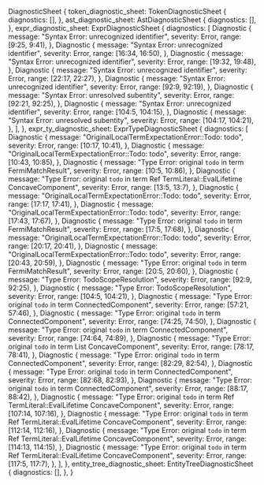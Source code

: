 DiagnosticSheet {
    token_diagnostic_sheet: TokenDiagnosticSheet {
        diagnostics: [],
    },
    ast_diagnostic_sheet: AstDiagnosticSheet {
        diagnostics: [],
    },
    expr_diagnostic_sheet: ExprDiagnosticSheet {
        diagnostics: [
            Diagnostic {
                message: "Syntax Error: unrecognized identifier",
                severity: Error,
                range: [9:25, 9:41),
            },
            Diagnostic {
                message: "Syntax Error: unrecognized identifier",
                severity: Error,
                range: [16:34, 16:50),
            },
            Diagnostic {
                message: "Syntax Error: unrecognized identifier",
                severity: Error,
                range: [19:32, 19:48),
            },
            Diagnostic {
                message: "Syntax Error: unrecognized identifier",
                severity: Error,
                range: [22:17, 22:27),
            },
            Diagnostic {
                message: "Syntax Error: unrecognized identifier",
                severity: Error,
                range: [92:9, 92:19),
            },
            Diagnostic {
                message: "Syntax Error: unresolved subentity",
                severity: Error,
                range: [92:21, 92:25),
            },
            Diagnostic {
                message: "Syntax Error: unrecognized identifier",
                severity: Error,
                range: [104:5, 104:15),
            },
            Diagnostic {
                message: "Syntax Error: unresolved subentity",
                severity: Error,
                range: [104:17, 104:21),
            },
        ],
    },
    expr_ty_diagnostic_sheet: ExprTypeDiagnosticSheet {
        diagnostics: [
            Diagnostic {
                message: "OriginalLocalTermExpectationError::Todo: todo",
                severity: Error,
                range: [10:17, 10:41),
            },
            Diagnostic {
                message: "OriginalLocalTermExpectationError::Todo: todo",
                severity: Error,
                range: [10:43, 10:85),
            },
            Diagnostic {
                message: "Type Error: original `todo` in term FermiMatchResult",
                severity: Error,
                range: [10:5, 10:86),
            },
            Diagnostic {
                message: "Type Error: original `todo` in term Ref TermLiteral::EvalLifetime ConcaveComponent",
                severity: Error,
                range: [13:5, 13:7),
            },
            Diagnostic {
                message: "OriginalLocalTermExpectationError::Todo: todo",
                severity: Error,
                range: [17:17, 17:41),
            },
            Diagnostic {
                message: "OriginalLocalTermExpectationError::Todo: todo",
                severity: Error,
                range: [17:43, 17:67),
            },
            Diagnostic {
                message: "Type Error: original `todo` in term FermiMatchResult",
                severity: Error,
                range: [17:5, 17:68),
            },
            Diagnostic {
                message: "OriginalLocalTermExpectationError::Todo: todo",
                severity: Error,
                range: [20:17, 20:41),
            },
            Diagnostic {
                message: "OriginalLocalTermExpectationError::Todo: todo",
                severity: Error,
                range: [20:43, 20:59),
            },
            Diagnostic {
                message: "Type Error: original `todo` in term FermiMatchResult",
                severity: Error,
                range: [20:5, 20:60),
            },
            Diagnostic {
                message: "Type Error: TodoScopeResolution",
                severity: Error,
                range: [92:9, 92:25),
            },
            Diagnostic {
                message: "Type Error: TodoScopeResolution",
                severity: Error,
                range: [104:5, 104:21),
            },
            Diagnostic {
                message: "Type Error: original `todo` in term ConnectedComponent",
                severity: Error,
                range: [57:21, 57:46),
            },
            Diagnostic {
                message: "Type Error: original `todo` in term ConnectedComponent",
                severity: Error,
                range: [74:25, 74:50),
            },
            Diagnostic {
                message: "Type Error: original `todo` in term ConnectedComponent",
                severity: Error,
                range: [74:64, 74:89),
            },
            Diagnostic {
                message: "Type Error: original `todo` in term List ConcaveComponent",
                severity: Error,
                range: [78:17, 78:41),
            },
            Diagnostic {
                message: "Type Error: original `todo` in term ConnectedComponent",
                severity: Error,
                range: [82:29, 82:54),
            },
            Diagnostic {
                message: "Type Error: original `todo` in term ConnectedComponent",
                severity: Error,
                range: [82:68, 82:93),
            },
            Diagnostic {
                message: "Type Error: original `todo` in term ConnectedComponent",
                severity: Error,
                range: [88:17, 88:42),
            },
            Diagnostic {
                message: "Type Error: original `todo` in term Ref TermLiteral::EvalLifetime ConcaveComponent",
                severity: Error,
                range: [107:14, 107:16),
            },
            Diagnostic {
                message: "Type Error: original `todo` in term Ref TermLiteral::EvalLifetime ConcaveComponent",
                severity: Error,
                range: [112:14, 112:16),
            },
            Diagnostic {
                message: "Type Error: original `todo` in term Ref TermLiteral::EvalLifetime ConcaveComponent",
                severity: Error,
                range: [114:13, 114:15),
            },
            Diagnostic {
                message: "Type Error: original `todo` in term Ref TermLiteral::EvalLifetime ConcaveComponent",
                severity: Error,
                range: [117:5, 117:7),
            },
        ],
    },
    entity_tree_diagnostic_sheet: EntityTreeDiagnosticSheet {
        diagnostics: [],
    },
}